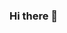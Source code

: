 ### Hi there 👋

<!--
**danielmrcl/danielmrcl** is a ✨ _special_ ✨ repository because its `README.md` (this file) appears on your GitHub profile.

Here are some ideas to get you started:

- 🔭 I’m currently working on ...
- 🌱 I’m currently learning ...
- 👯 I’m looking to collaborate on ...
- 🤔 I’m looking for help with ...
- 💬 Ask me about ...
- 📫 How to reach me: ...
- 😄 Pronouns: ...
- ⚡ Fun fact: ...
-->

<!--![Top Langs](https://github-readme-stats.vercel.app/api/top-langs/?username=danielmrcl&exclude_repo=awesomewm-dotfiles,dio-aplicacao-ddd,DesignPatternSamples,dotnet-vaquinha-tests&theme=graywhite&layout=compact&hide=html,css&&langs_count=6&hide_border=true&border_radius=0&hide_title=true) -->
